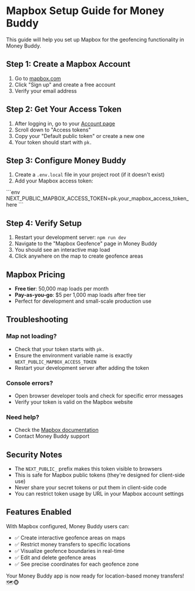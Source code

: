 # Mapbox Setup Guide for Money Buddy

This guide will help you set up Mapbox for the geofencing functionality in Money Buddy.

## Step 1: Create a Mapbox Account

1. Go to [mapbox.com](https://www.mapbox.com/)
2. Click "Sign up" and create a free account
3. Verify your email address

## Step 2: Get Your Access Token

1. After logging in, go to your [Account page](https://account.mapbox.com/)
2. Scroll down to "Access tokens"
3. Copy your "Default public token" or create a new one
4. Your token should start with `pk.`

## Step 3: Configure Money Buddy

1. Create a `.env.local` file in your project root (if it doesn't exist)
2. Add your Mapbox access token:

\`\`\`env
NEXT_PUBLIC_MAPBOX_ACCESS_TOKEN=pk.your_mapbox_access_token_here
\`\`\`

## Step 4: Verify Setup

1. Restart your development server: `npm run dev`
2. Navigate to the "Mapbox Geofence" page in Money Buddy
3. You should see an interactive map load
4. Click anywhere on the map to create geofence areas

## Mapbox Pricing

- **Free tier**: 50,000 map loads per month
- **Pay-as-you-go**: $5 per 1,000 map loads after free tier
- Perfect for development and small-scale production use

## Troubleshooting

### Map not loading?
- Check that your token starts with `pk.`
- Ensure the environment variable name is exactly `NEXT_PUBLIC_MAPBOX_ACCESS_TOKEN`
- Restart your development server after adding the token

### Console errors?
- Open browser developer tools and check for specific error messages
- Verify your token is valid on the Mapbox website

### Need help?
- Check the [Mapbox documentation](https://docs.mapbox.com/)
- Contact Money Buddy support

## Security Notes

- The `NEXT_PUBLIC_` prefix makes this token visible to browsers
- This is safe for Mapbox public tokens (they're designed for client-side use)
- Never share your secret tokens or put them in client-side code
- You can restrict token usage by URL in your Mapbox account settings

## Features Enabled

With Mapbox configured, Money Buddy users can:
- ✅ Create interactive geofence areas on maps
- ✅ Restrict money transfers to specific locations
- ✅ Visualize geofence boundaries in real-time
- ✅ Edit and delete geofence areas
- ✅ See precise coordinates for each geofence zone

Your Money Buddy app is now ready for location-based money transfers! 🗺️🐵
